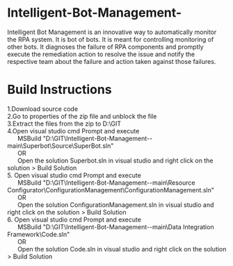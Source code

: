# Intelligent-Bot-Management-
Intelligent Bot Management is an innovative way to automatically monitor the RPA system. It is bot of bots. It is meant for controlling monitoring of other bots. It diagnoses the failure of RPA components and promptly execute the remediation action to resolve the issue and notify the respective team about the failure and action taken against those failures.

# Build Instructions
1.Download source code<br />
2.Go to properties of the zip file and unblock the file <br />
3.Extract the files from the zip to D:\GIT <br />
4.Open visual studio cmd Prompt and execute <br />
	&nbsp;&nbsp;&nbsp;&nbsp;&nbsp;&nbsp;MSBuild "D:\GIT\Intelligent-Bot-Management--main\Superbot\Source\SuperBot.sln" <br />
	&nbsp;&nbsp;&nbsp;&nbsp;&nbsp;&nbsp;OR <br />
	&nbsp;&nbsp;&nbsp;&nbsp;&nbsp;&nbsp;Open the solution Superbot.sln in visual studio and right click on the solution > Build Solution <br />
5. Open visual studio cmd Prompt and execute <br />
	&nbsp;&nbsp;&nbsp;&nbsp;&nbsp;&nbsp;MSBuild "D:\GIT\Intelligent-Bot-Management--main\Resource Configurator\ConfigurationManagement\ConfigurationManagement.sln" <br />
	&nbsp;&nbsp;&nbsp;&nbsp;&nbsp;&nbsp;OR <br />
	&nbsp;&nbsp;&nbsp;&nbsp;&nbsp;&nbsp;Open the solution ConfigurationManagement.sln in visual studio and right click on the solution > Build Solution <br />
6. Open visual studio cmd Prompt and execute <br />
	&nbsp;&nbsp;&nbsp;&nbsp;&nbsp;&nbsp;MSBuild "D:\GIT\Intelligent-Bot-Management--main\Data Integration Framework\Code.sln" <br />
	&nbsp;&nbsp;&nbsp;&nbsp;&nbsp;&nbsp;OR <br />
	&nbsp;&nbsp;&nbsp;&nbsp;&nbsp;&nbsp;Open the solution Code.sln in visual studio and right click on the solution > Build Solution